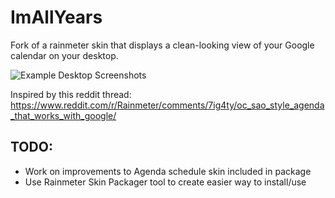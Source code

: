 # ImAllYears
Fork of a rainmeter skin that displays a clean-looking view of your Google calendar on your desktop.

![Example Desktop Screenshots](screenshots.png)

Inspired by this reddit thread: https://www.reddit.com/r/Rainmeter/comments/7ig4ty/oc_sao_style_agenda_that_works_with_google/

## TODO:
- Work on improvements to Agenda schedule skin included in package
- Use Rainmeter Skin Packager tool to create easier way to install/use
